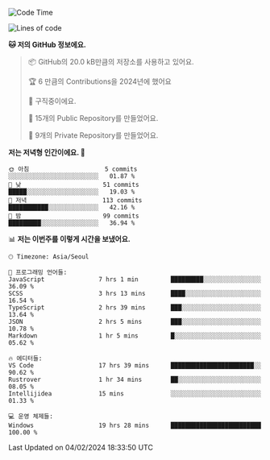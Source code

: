   <!--START_SECTION:waka-->
![Code Time](http://img.shields.io/badge/Code%20Time-362%20hrs%2048%20mins-blue)

![Lines of code](https://img.shields.io/badge/%EC%A0%80%EB%8A%94%20%EC%97%AC%ED%83%9C%EA%B9%8C%EC%A7%80%20-178.2%20thousand%20%EC%A4%84%EC%9D%98%20%EC%BD%94%EB%93%9C%EB%A5%BC%20%EC%9E%91%EC%84%B1%ED%96%88%EC%96%B4%EC%9A%94.-blue)

**🐱 저의 GitHub 정보에요.** 

> 📦 GitHub의 20.0 kB만큼의 저장소를 사용하고 있어요. 
 > 
> 🏆 6 만큼의 Contributions을 2024년에 했어요
 > 
> 💼 구직중이에요.
 > 
> 📜 15개의 Public Repository를 만들었어요. 
 > 
> 🔑 9개의 Private Repository를 만들었어요. 
 > 
**저는 저녁형 인간이에요. 🦉** 

```text
🌞 아침                     5 commits           ░░░░░░░░░░░░░░░░░░░░░░░░░   01.87 % 
🌆 낮　                     51 commits          █████░░░░░░░░░░░░░░░░░░░░   19.03 % 
🌃 저녁                     113 commits         ███████████░░░░░░░░░░░░░░   42.16 % 
🌙 밤　                     99 commits          █████████░░░░░░░░░░░░░░░░   36.94 % 
```


📊 **저는 이번주를 이렇게 시간을 보냈어요.** 

```text
🕑︎ Timezone: Asia/Seoul

💬 프로그래밍 언어들: 
JavaScript               7 hrs 1 min         █████████░░░░░░░░░░░░░░░░   36.09 % 
SCSS                     3 hrs 13 mins       ████░░░░░░░░░░░░░░░░░░░░░   16.54 % 
TypeScript               2 hrs 39 mins       ███░░░░░░░░░░░░░░░░░░░░░░   13.64 % 
JSON                     2 hrs 5 mins        ███░░░░░░░░░░░░░░░░░░░░░░   10.78 % 
Markdown                 1 hr 5 mins         █░░░░░░░░░░░░░░░░░░░░░░░░   05.62 % 

🔥 에디터들: 
VS Code                  17 hrs 39 mins      ███████████████████████░░   90.62 % 
Rustrover                1 hr 34 mins        ██░░░░░░░░░░░░░░░░░░░░░░░   08.05 % 
Intellijidea             15 mins             ░░░░░░░░░░░░░░░░░░░░░░░░░   01.33 % 

💻 운영 체제들: 
Windows                  19 hrs 28 mins      █████████████████████████   100.00 % 
```


 Last Updated on 04/02/2024 18:33:50 UTC
<!--END_SECTION:waka-->
